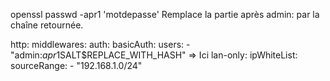 openssl passwd -apr1 'motdepasse'
Remplace la partie après admin: par la chaîne retournée.

http:
  middlewares:
    auth:
      basicAuth:
        users:
          - "admin:$apr1$SALT$REPLACE_WITH_HASH"   => Ici
    lan-only:
      ipWhiteList:
        sourceRange:
          - "192.168.1.0/24"